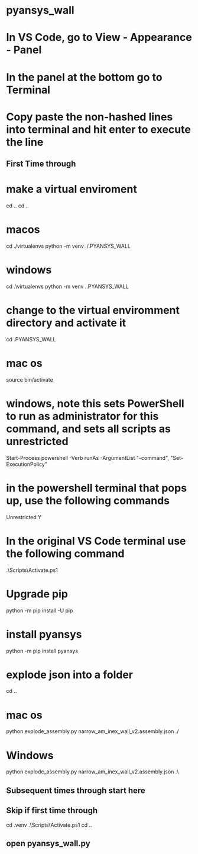 # pyansys_wall

# In VS Code, go to View - Appearance - Panel
# In the panel at the bottom go to Terminal
# Copy paste the non-hashed lines into terminal and hit enter to execute the line

## First Time through
# make a virtual enviroment
cd ..
cd ..

# macos
cd ./virtualenvs
python -m venv ./.PYANSYS_WALL
# windows
cd .\virtualenvs
python -m venv .\.PYANSYS_WALL

# change to the virtual enviromment directory and activate it
cd .PYANSYS_WALL
# mac os
source bin/activate
# windows, note this sets PowerShell to run as administrator for this command, and sets all scripts as unrestricted
Start-Process powershell -Verb runAs -ArgumentList "-command", "Set-ExecutionPolicy"
# in the powershell terminal that pops up, use the following commands
Unrestricted
Y
# In the original VS Code terminal use the following command
.\Scripts\Activate.ps1

# Upgrade pip
python -m pip install -U pip

# install pyansys
python -m pip install pyansys

# explode json into a folder
cd ..
# mac os
python explode_assembly.py narrow_am_inex_wall_v2.assembly.json ./
# Windows
python explode_assembly.py narrow_am_inex_wall_v2.assembly.json .\


## Subsequent times through start here
## Skip if first time through
cd .venv
.\Scripts\Activate.ps1
cd ..

## open pyansys_wall.py
# 